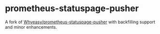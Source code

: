 # prometheus-statuspage-pusher

A fork of [Whyeasy/prometheus-statuspage-pusher](https://github.com/Whyeasy/prometheus-statuspage-pusher) with backfilling support and minor enhancements.

